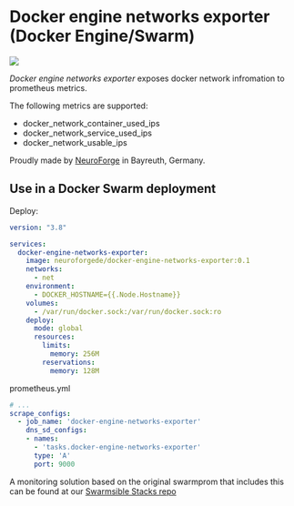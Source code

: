 # Docker engine networks exporter (Docker Engine/Swarm)

![](https://img.shields.io/docker/pulls/neuroforgede/docker-engine-networks-exporter.svg)

*Docker engine networks exporter* exposes docker network infromation to prometheus metrics.

The following metrics are supported:
- docker_network_container_used_ips
- docker_network_service_used_ips
- docker_network_usable_ips

Proudly made by [NeuroForge](https://neuroforge.de/) in Bayreuth, Germany.

## Use in a Docker Swarm deployment

Deploy:

```yaml
version: "3.8"

services:
  docker-engine-networks-exporter:
    image: neuroforgede/docker-engine-networks-exporter:0.1
    networks:
      - net
    environment:
      - DOCKER_HOSTNAME={{.Node.Hostname}}
    volumes:
      - /var/run/docker.sock:/var/run/docker.sock:ro
    deploy:
      mode: global
      resources:
        limits:
          memory: 256M
        reservations:
          memory: 128M
```

prometheus.yml

```yaml
# ...
scrape_configs:
  - job_name: 'docker-engine-networks-exporter'
    dns_sd_configs:
    - names:
      - 'tasks.docker-engine-networks-exporter'
      type: 'A'
      port: 9000
```

A monitoring solution based on the original swarmprom that includes this can be found at our [Swarmsible Stacks repo](https://github.com/neuroforgede/swarmsible-stacks)
